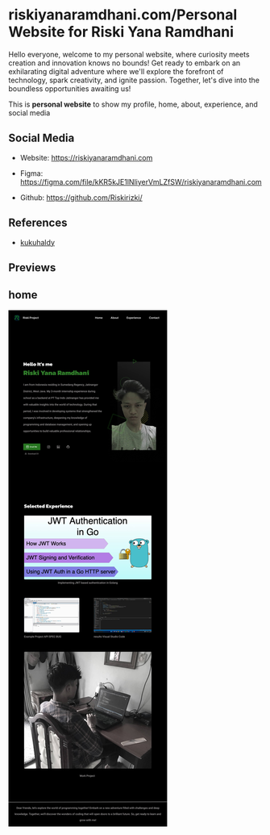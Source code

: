 # riskiyanaramdhani.com/Personal Website for Riski Yana Ramdhani

Hello everyone, welcome to my personal website, where curiosity meets creation and innovation knows no bounds! Get ready to embark on an exhilarating digital adventure where we'll explore the forefront of technology, spark creativity, and ignite passion. Together, let's dive into the boundless opportunities awaiting us!


This is **personal website** to show my profile, home, about, experience, and social media

## Social Media

- Website: <https://riskiyanaramdhani.com>

- Figma: <https://figma.com/file/kKR5kJE1lNliyerVmLZfSW/riskiyanaramdhani.com>

- Github: <https://github.com/Riskirizki/>

## References
- [kukuhaldy](https://kukuhaldy.com/)
## Previews

## home

![Previews Home](./previews/home.jpg)